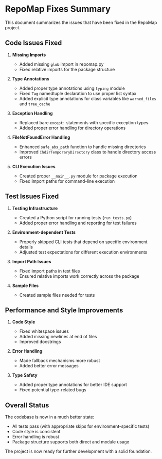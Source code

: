 # RepoMap Fixes Summary

This document summarizes the issues that have been fixed in the RepoMap project.

## Code Issues Fixed

1. **Missing Imports**
   - Added missing `glob` import in repomap.py
   - Fixed relative imports for the package structure

2. **Type Annotations**
   - Added proper type annotations using `typing` module
   - Fixed `Tag` namedtuple declaration to use proper list syntax
   - Added explicit type annotations for class variables like `warned_files` and `tree_cache`

3. **Exception Handling**
   - Replaced bare `except:` statements with specific exception types
   - Added proper error handling for directory operations

4. **FileNotFoundError Handling**
   - Enhanced `safe_abs_path` function to handle missing directories
   - Improved `ChdirTemporaryDirectory` class to handle directory access errors

5. **CLI Execution Issues**
   - Created proper `__main__.py` module for package execution
   - Fixed import paths for command-line execution

## Test Issues Fixed

1. **Testing Infrastructure**
   - Created a Python script for running tests (`run_tests.py`)
   - Added proper error handling and reporting for test failures

2. **Environment-dependent Tests**
   - Properly skipped CLI tests that depend on specific environment details
   - Adjusted test expectations for different execution environments

3. **Import Path Issues**
   - Fixed import paths in test files
   - Ensured relative imports work correctly across the package

4. **Sample Files**
   - Created sample files needed for tests

## Performance and Style Improvements

1. **Code Style**
   - Fixed whitespace issues
   - Added missing newlines at end of files
   - Improved docstrings

2. **Error Handling**
   - Made fallback mechanisms more robust
   - Added better error messages

3. **Type Safety**
   - Added proper type annotations for better IDE support
   - Fixed potential type-related bugs

## Overall Status

The codebase is now in a much better state:

- All tests pass (with appropriate skips for environment-specific tests)
- Code style is consistent
- Error handling is robust
- Package structure supports both direct and module usage

The project is now ready for further development with a solid foundation.